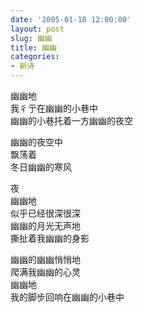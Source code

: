 ```yaml
---
date: '2005-01-18 12:00:00'
layout: post
slug: 幽幽
title: 幽幽
categories:
- 新诗
---
```

幽幽地  
我彳亍在幽幽的小巷中  
幽幽的小巷托着一方幽幽的夜空

幽幽的夜空中  
飘荡着  
冬日幽幽的寒风

夜  
幽幽地  
似乎已经很深很深  
幽幽的月光无声地  
撕扯着我幽幽的身影

幽幽的幽幽悄悄地  
爬满我幽幽的心灵  
幽幽地  
我的脚步回响在幽幽的小巷中
